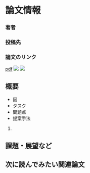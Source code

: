 # 論文情報
### 著者

### 投稿先

### 論文のリンク
[pdf]()
[<img src="https://img.shields.io/badge/-arXiv-B31B1B?style=flat-square&logo=arXiv&logoColor=white"/>]()
[<img src="https://img.shields.io/badge/-code-181717?style=flat-square&logo=GitHub&logoColor=white"/>]()

## 概要
- 図
- タスク
- 問題点
- 提案手法
1.


## 課題・展望など

## 次に読んでみたい関連論文
